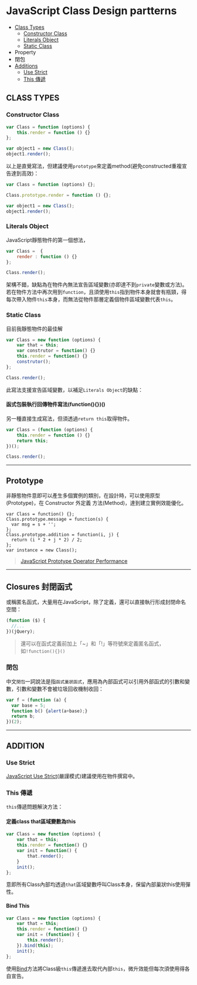 JavaScript Class Design partterns
=================================

- [Class Types](#class-types)
    - [Constructor Class](#constructor-class)
    - [Literals Object](#literals-object)
    - [Static Class](#static-class)
- Property
- 閉包
- [Additions](#additions)
    - [Use Strict](#use-strict)
    - [This 傳遞](#this-傳遞)

CLASS TYPES
-----------

### Constructor Class

```javascript
var Class = function (options) {
    this.render = function () {}
};

var object1 = new Class();
object1.render(); 
```

以上是直覺寫法，但建議使用`prototype`來定義method(避免constructed重複宣告達到高效)：

```javascript
var Class = function (options) {};

Class.prototype.render = function () {};

var object1 = new Class();
object1.render(); 
```

### Literals Object

JavaScript靜態物件的第一個想法，

```javascript
var Class =  {
    render : function () {}
};

Class.render(); 
```

架構不錯，缺點為在物件內無法宣告區域變數(亦即達不到`private`變數或方法)。
若在物件方法中再次用到`function`，且須使用`this`指到物件本身就會有瓶頸，得每次帶入物件`this`本身，而無法從物件那層定義個物件區域變數代表`this`。

### Static Class

目前我靜態物件的最佳解

```javascript
var Class = new function (options) {
    var that = this;
    var construtor = function() {}
    this.render = function() {}
    construtor();
};

Class.render(); 
```

此寫法支援宣告區域變數，以補足`Literals Object`的缺點：


#### 函式包裝執行回傳物件寫法(function(){})()

另一種直接生成寫法，但須透過`return this`取得物件。

```javascript
var Class = (function (options) {
    this.render = function () {}
    return this;
})();

Class.render();
```

---

Prototype
---------

非靜態物件意即可以產生多個實例的類別，在設計時，可以使用原型(Prototype)，在 Constructor 外定義 方法(Method)，達到建立實例效能優化。

```
var Class = function() {};
Class.prototype.message = function(s) {
  var msg = s + '';
};
Class.prototype.addition = function(i, j) {
  return (i * 2 + j * 2) / 2;
};
var instance = new Class();
```

> [JavaScript Prototype Operator Performance](https://jsperf.com/prototype-operator-performance)

---

Closures 封閉函式
-----------------

或稱匿名函式，大量用在JavaScript，除了定義，還可以直接執行形成封閉命名空間：

```javascript
(function ($) {
  //...
})(jQuery);
```

> 還可以在函式定義前加上「~」和「!」等符號來定義匿名函式，如`!function(){}()`

### 閉包

中文`閉包`一詞說法是指`函式巢狀函式`，應用為內部函式可以引用外部函式的引數和變數，引數和變數不會被垃圾回收機制收回：

```javascript
var f = (function (a) {
  var base = 5;
  function b() {alert(a+base);}
  return b;
})(2);
```


---

ADDITION 
--------

### Use Strict

[JavaScript Use Strict](https://www.w3schools.com/js/js_strict.asp)(嚴謹模式)建議使用在物件撰寫中。


### This 傳遞

`this`傳遞問題解決方法：

#### 定義class that區域變數為this

```javascript
var Class = new function (options) {
    var that = this;
    this.render = function() {}
    var init = function() {
        that.render();
    }
    init();
};
```

意即所有Class內部均透過`that`區域變數呼叫Class本身，保留內部巢狀this使用彈性。

#### Bind This

```javascript
var Class = new function (options) {
    var that = this;
    this.render = function() {}
    var init = (function() {
        this.render();
    }).bind(this);
    init();
};
```

使用[Bind](https://developer.mozilla.org/en-US/docs/Web/JavaScript/Reference/Global_Objects/Function/bind)方法將Class級`this`傳遞進去取代內部`this`，微升效能但每次須使用得各自宣告。

